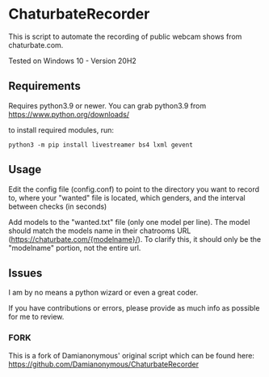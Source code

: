 # ChaturbateRecorder

This is script to automate the recording of public webcam shows from chaturbate.com. 

Tested on Windows 10 - Version 20H2

## Requirements

Requires python3.9 or newer. You can grab python3.9 from https://www.python.org/downloads/

to install required modules, run:
```
python3 -m pip install livestreamer bs4 lxml gevent
```

## Usage
Edit the config file (config.conf) to point to the directory you want to record to, where your "wanted" file is located, 
which genders, and the interval between checks (in seconds)

Add models to the "wanted.txt" file (only one model per line). 
The model should match the models name in their chatrooms URL (https://chaturbate.com/{modelname}/). 
To clarify this, it should only be the "modelname" portion, not the entire url.


## Issues
I am by no means a python wizard or even a great coder.

If you have contributions or errors, please provide as much info as possible for me to review.


### FORK
This is a fork of  Damianonymous' original script which can be found here: 
https://github.com/Damianonymous/ChaturbateRecorder
